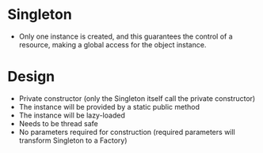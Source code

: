 ﻿Singleton
===
- Only one instance is created, and this guarantees the control of a resource, making a global access for the object instance.

Design
===
- Private constructor (only the Singleton itself call the private constructor)
- The instance will be provided by a static public method
- The instance will be lazy-loaded
- Needs to be thread safe
- No parameters required for construction (required parameters will transform Singleton to a Factory)
